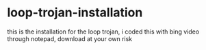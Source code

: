 # loop-trojan-installation
this is the installation for the loop trojan, i coded this with bing video through notepad, download at your own risk
